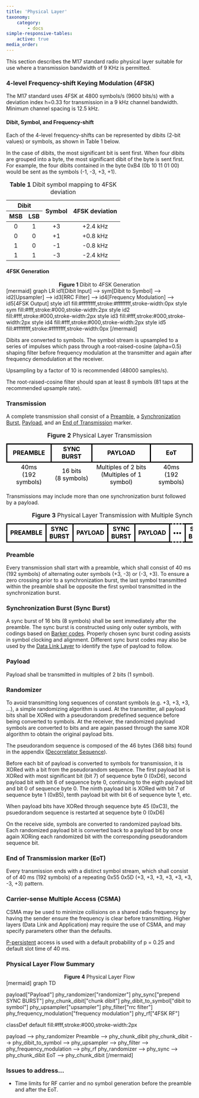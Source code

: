 ```yaml
---
title: 'Physical Layer'
taxonomy:
    category:
        - docs
simple-responsive-tables:
    active: true
media_order: 
---
```


This section describes the M17 standard radio physical layer suitable for use where a transmission bandwidth of 9 KHz is permitted.

### 4-level Frequency-shift Keying Modulation (4FSK)

The M17 standard uses 4FSK at 4800 symbols/s (9600
bits/s) with a deviation index h=0.33 for transmission in a 9 kHz
channel bandwidth. Minimum channel spacing is 12.5 kHz. 

#### Dibit, Symbol, and Frequency-shift

Each of the 4-level frequency-shifts can be represented by dibits (2-bit values) or symbols, as shown in Table 1 below.  

In the case of dibits, the most significant bit is sent first. When four dibits are grouped into a byte, the most significant dibit of the byte is sent first. For example, the four dibits contained in the byte 0xB4 (0b 10 11 01 00) would be sent as the symbols (-1, -3, +3, +1).

<table>
    <caption><span style="font-weight:bold">Table 1 </span><span>Dibit symbol mapping to 4FSK deviation</span></caption>
    <thead>
        <tr>
            <th colspan="2" style="text-align:center;">Dibit</th>
            <th rowspan="2" style="text-align:center;">Symbol</th>
            <th rowspan="2" style="text-align:center;">4FSK deviation</th>
        </tr>
        <tr>
            <th style="text-align:center;">MSB</th>
            <th style="text-align:center;">LSB</th>
        </tr>
    </thead>
    <tbody style="text-align:center;">
        <tr>
            <td>0</td>
            <td>1</td>
            <td>+3</td>
            <td>+2.4 kHz</td>
        </tr>
        <tr>
            <td>0</td>
            <td>0</td>
            <td>+1</td>
            <td>+0.8 kHz</td>
        </tr>
        <tr>
            <td>1</td>
            <td>0</td>
            <td>-1</td>
            <td>-0.8 kHz</td>
        </tr>
        <tr>
            <td>1</td>
            <td>1</td>
            <td>-3</td>
            <td>-2.4 kHz</td>
        </tr>
    </tbody>
</table>

#### 4FSK Generation

<center><span style="font-weight:bold">Figure 1</span> Dibit to 4FSK Generation</center>
[mermaid]
graph LR
  id1[Dibit Input] --> sym[Dibit to Symbol] --> id2[Upsampler] --> id3[RRC Filter] --> id4[Frequency Modulation] --> id5[4FSK Output]
  style id1 fill:#ffffffff,stroke:#ffffffff,stroke-width:0px
  style sym fill:#fff,stroke:#000,stroke-width:2px
  style id2 fill:#fff,stroke:#000,stroke-width:2px
  style id3 fill:#fff,stroke:#000,stroke-width:2px
  style id4 fill:#fff,stroke:#000,stroke-width:2px
  style id5 fill:#ffffffff,stroke:#ffffffff,stroke-width:0px
[/mermaid]

Dibits are converted to symbols.  The symbol stream is upsampled to a series of impulses which pass through a
root-raised-cosine (alpha=0.5) shaping filter before frequency modulation
at the transmitter and again after frequency demodulation at the
receiver.

Upsampling by a factor of 10 is recommended (48000 samples/s).

The root-raised-cosine filter should span at least 8 symbols (81 taps at the recommended upsample rate).

### Transmission

A complete transmission shall consist of a [Preamble](#preamble), a [Synchronization Burst](#synchronization-burst-sync-burst), [Payload](#payload), and an [End of Transmission](#end-of-transmission-marker-eot) marker.

<table>
    <caption><span style="font-weight:bold">Figure 2 </span><span>Physical Layer Transmission</span></caption>
    <tbody style="text-align:center;border:none;">
        <tr style="font-weight:bold; color:black;">
            <td style="border:3px solid black;">PREAMBLE</td>
            <td style="border:3px solid black;">SYNC BURST</td>
            <td style="border:3px solid black;">PAYLOAD</td>
            <td style="border:3px solid black;">EoT</td>
        </tr>
        <tr style="color:black;border-left:hidden;border-right:hidden;border-bottom:hidden;">
            <td style="border-left:hidden;border-right:hidden;">40ms<br/>(192 symbols)</td>
            <td style="border-left:hidden;border-right:hidden;">16 bits<br/>(8 symbols)</td>
            <td style="border-left:hidden;border-right:hidden;">Multiples of 2 bits<br/>(Multiples of 1 symbol)</td>
            <td style="border-left:hidden;border-right:hidden;">40ms<br/>(192 symbols)</td>
        </tr>
    </tbody>
</table>

Transmissions may include more than one synchronization burst followed by a payload.

<table>
    <caption><span style="font-weight:bold">Figure 3 </span><span>Physical Layer Transmission with Multiple Synchronization Bursts</span></caption>
    <tbody style="text-align:center;border:none;">
        <tr style="font-weight:bold; color:black;">
            <td style="border:3px solid black;">PREAMBLE</td>
            <td style="border:3px solid black;">SYNC BURST</td>
            <td style="border:3px solid black;">PAYLOAD</td>
            <td style="border:3px solid black;">SYNC BURST</td>
            <td style="border:3px solid black;">PAYLOAD</td>
            <td style="border:3px dashed black;">&bull;&bull;&bull;</td>
            <td style="border:3px solid black;">SYNC BURST</td>
            <td style="border:3px solid black;">PAYLOAD</td>
            <td style="border:3px solid black;">EoT</td>
        </tr>
    </tbody>
</table>

### Preamble

Every transmission shall start with a preamble, which shall consist of 40 ms (192 symbols) of alternating outer symbols (+3, -3) or (-3, +3). To ensure a zero crossing prior to a synchronization burst, the last symbol transmitted within the preamble shall be opposite the first symbol transmitted in the synchronization burst.

### Synchronization Burst (Sync Burst)

A sync burst of 16 bits (8 symbols) shall be sent immediately after the preamble. The sync burst is constructed using only outer symbols, with 
codings based on [Barker codes](https://en.wikipedia.org/wiki/Barker_code). Properly chosen sync burst coding assists in symbol clocking and alignment. 
Different sync burst codes may also be used by the [Data Link Layer](../data-link-layer#synchronization-burst-sync-burst) to identify the type of payload to follow.

### Payload

Payload shall be transmitted in multiples of 2 bits (1 symbol).

### Randomizer

To avoid transmitting long sequences of constant symbols (e.g. +3, +3, +3, ...), a simple randomizing algorithm is used. At the transmitter, all payload bits shall be XORed with a pseudorandom predefined sequence before being converted to symbols.  At the receiver, the randomized payload symbols are converted to bits and are
again passed through the same XOR algorithm to obtain the original payload bits.   

The pseudorandom sequence is composed of the 46 bytes (368 bits) found in the appendix ([Decorrelator Sequence](../../appendix/decorrelator-sequence)).

Before each bit of payload is converted to symbols for transmission, it is XORed with a bit from the pseudorandom sequence.  The first payload bit is XORed with most significant bit (bit 7) of sequence byte 0 (0xD6), second payload bit with bit 6 of sequence byte 0, continuing to the eigth payload bit and bit 0 of sequence byte 0.  The ninth payload bit is XORed with bit 7 of sequence byte 1 (0xB5), tenth payload bit with bit 6 of sequence byte 1, etc.

When payload bits have XORed through sequence byte 45 (0xC3), the psuedorandom sequence is restarted at sequence byte 0 (0xD6)

On the receive side, symbols are converted to randomized payload bits.  Each randomized payload bit is converted back to a payload bit by once again XORing each randomized bit with the corresponding pseudorandom sequence bit. 

### End of Transmission marker (EoT)

Every transmission ends with a distinct symbol stream, which shall consist of of 40 ms (192 symbols) of a repeating 0x55 0x5D (+3, +3, +3, +3, +3, +3, -3, +3) pattern.

### Carrier-sense Multiple Access (CSMA)

CSMA may be used to minimize collisions on a shared radio frequency by having the sender ensure the frequency is clear before transmitting. Higher layers (Data Link and Application) may require the use of CSMA, and may specify parameters other than the defaults.

[P-persistent](https://en.wikipedia.org/wiki/Carrier-sense_multiple_access) access is used with a default probability of p = 0.25 and default slot time of 40 ms. 

### Physical Layer Flow Summary

<center><span style="font-weight:bold">Figure 4</span> Physical Layer Flow</center>
[mermaid]
graph TD

payload["Payload"]
phy_randomizer["randomizer"]
phy_sync["prepend SYNC BURST"]
phy_chunk_dibit["chunk dibit"]
phy_dibit_to_symbol["dibit to symbol"]
phy_upsampler["upsampler"]
phy_filter["rrc filter"]
phy_frequency_modulation["frequency modulation"]
phy_rf["4FSK RF"]

classDef default fill:#fff,stroke:#000,stroke-width:2px

payload --> phy_randomizer
Preamble --> phy_chunk_dibit
phy_chunk_dibit --> phy_dibit_to_symbol --> phy_upsampler --> phy_filter --> phy_frequency_modulation --> phy_rf
phy_randomizer --> phy_sync --> phy_chunk_dibit
EoT --> phy_chunk_dibit
[/mermaid]

### Issues to address...

* Time limits for RF carrier and no symbol generation before the preamble and after the EoT.

